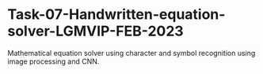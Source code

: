 # Task-07-Handwritten-equation-solver-LGMVIP-FEB-2023
Mathematical equation solver using character and symbol recognition using image processing and CNN. 
